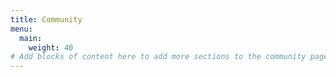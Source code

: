 ```yaml
---
title: Community
menu:
  main:
    weight: 40
# Add blocks of content here to add more sections to the community page
---
```

